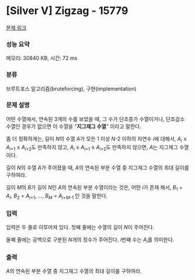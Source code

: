 # [Silver V] Zigzag - 15779 

[문제 링크](https://www.acmicpc.net/problem/15779) 

### 성능 요약

메모리: 30840 KB, 시간: 72 ms

### 분류

브루트포스 알고리즘(bruteforcing), 구현(implementation)

### 문제 설명

<p>어떤 수열에서, 연속된 3개의 수를 보았을 때, 그 수가 단조증가 수열이거나, 단조감소 수열인 경우가 없으면 이 수열을 "<strong>지그재그 수열</strong>" 이라고 말한다.</p>

<p>좀 더 정확하게는, 길이 <em>N</em>의 수열 <em>A</em>가 모든 1 이상 <em>N</em>-2 이하의 자연수 <em>i</em>에 대해서, <em>A<sub>i</sub></em> ≤ <em>A</em><sub><em>i</em>+1</sub> ≤ <em>A</em><sub><em>i</em>+2</sub>도 만족하지 않고, <em>A<sub>i</sub></em> ≥ <em>A</em><sub><em>i</em>+1</sub> ≥ <em>A</em><sub><em>i</em>+2</sub>도 만족하지 않으면, <em>A</em>는 지그재그 수열이다.</p>

<p>길이 <em>N</em>의 수열 <em>A</em>가 주어졌을 때, <em>A</em>의 연속된 부분 수열 중 지그재그 수열의 최대 길이를 구하여라.</p>

<p>길이 <em>M</em>의 <em>B</em>가 길이 <em>N</em>인 <em>A</em>의 연속된 부분 수열이라는 것은, 어떤 <em>i</em>가 존재 해서, <em>B</em><sub>1</sub> = <em>A<sub>i</sub></em>, <em>B</em><sub>2</sub> = <em>A</em><sub><em>i</em>+1</sub>, ..., <em>B<sub>M</sub></em> = <em>A</em><sub><em>i</em>+<em>M</em>-1</sub> 인 것을 말한다.</p>

### 입력 

 <p>입력은 두 줄로 이루어져 있다. 첫째 줄에는 수열의 길이 <em>N</em>이 주어진다.</p>

<p>둘째 줄에는 공백으로 구분된 <em>N</em>개의 정수가 주어진다. <em>i</em>번째 수는 <em>A<sub>i</sub></em>를 의미한다.</p>

### 출력 

 <p><em>A</em>의 연속된 부분 수열 중 지그재그 수열의 최대 길이를 구하여라. </p>

